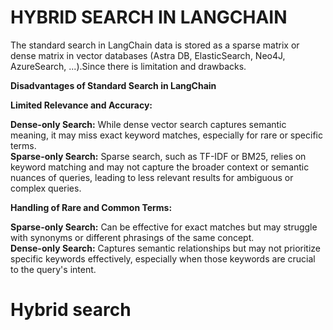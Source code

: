 # HYBRID SEARCH IN LANGCHAIN

The standard search in LangChain data is stored as a sparse matrix or dense matrix in vector databases (Astra DB, ElasticSearch, Neo4J, AzureSearch, ...).Since there is limitation and drawbacks. </br>

**Disadvantages of Standard Search in LangChain**  </br>

**Limited Relevance and Accuracy:**  </br>

**Dense-only Search:** While dense vector search captures semantic meaning, it may miss exact keyword matches, especially for rare or specific terms.  </br>
**Sparse-only Search:** Sparse search, such as TF-IDF or BM25, relies on keyword matching and may not capture the broader context or semantic nuances of queries, leading to less relevant results for ambiguous or complex queries.  </br>

**Handling of Rare and Common Terms:**  </br>

**Sparse-only Search:** Can be effective for exact matches but may struggle with synonyms or different phrasings of the same concept.  </br>
**Dense-only Search:** Captures semantic relationships but may not prioritize specific keywords effectively, especially when those keywords are crucial to the query's intent.  </br>

# Hybrid search